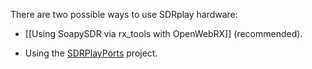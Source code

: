 There are two possible ways to use SDRplay hardware:

* [[Using SoapySDR via rx_tools with OpenWebRX]] (recommended).

* Using the [SDRPlayPorts](https://github.com/krippendorf/SDRPlayPorts) project.